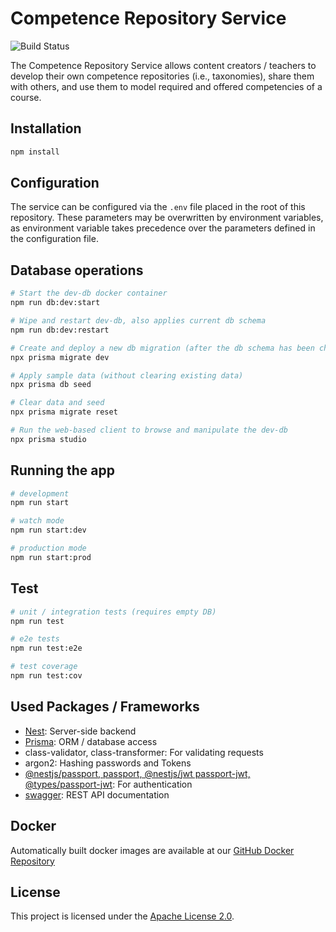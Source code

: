# Competence Repository Service

![Build Status](https://jenkins-2.sse.uni-hildesheim.de/job/Teaching_nm-competence-repository-service/job/main/lastBuild/badge/icon "Build Status")

The Competence Repository Service allows content creators / teachers to develop their own competence repositories (i.e., taxonomies), share them with others, and use them to model required and offered competencies of a course.

## Installation

```bash
npm install
```

## Configuration

The service can be configured via the `.env` file placed in the root of this repository. These parameters may be overwritten by environment variables, as environment variable takes precedence over the parameters defined in the configuration file.

## Database operations

```bash
# Start the dev-db docker container
npm run db:dev:start

# Wipe and restart dev-db, also applies current db schema
npm run db:dev:restart

# Create and deploy a new db migration (after the db schema has been changed), will also seed the db (applying sample data)
npx prisma migrate dev

# Apply sample data (without clearing existing data)
npx prisma db seed

# Clear data and seed
npx prisma migrate reset

# Run the web-based client to browse and manipulate the dev-db
npx prisma studio
```

## Running the app

```bash
# development
npm run start

# watch mode
npm run start:dev

# production mode
npm run start:prod
```

## Test

```bash
# unit / integration tests (requires empty DB)
npm run test

# e2e tests
npm run test:e2e

# test coverage
npm run test:cov
```

## Used Packages / Frameworks

- [Nest](https://github.com/nestjs/nest): Server-side backend
- [Prisma](https://www.prisma.io): ORM / database access
- class-validator, class-transformer: For validating requests
- argon2: Hashing passwords and Tokens
- [@nestjs/passport, passport, @nestjs/jwt passport-jwt, @types/passport-jwt](https://docs.nestjs.com/security/authentication): For authentication
- [swagger](https://swagger.io/): REST API documentation

## Docker

Automatically built docker images are available at our [GitHub Docker Repository](https://github.com/orgs/e-learning-by-sse/packages/container/package/nm-competence-repository)

## License

This project is licensed under the [Apache License 2.0](https://www.apache.org/licenses/LICENSE-2.0.html).
